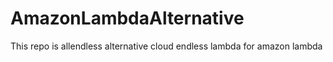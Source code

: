 # AmazonLambdaAlternative
This repo is allendless
alternative cloud endless lambda for amazon lambda

